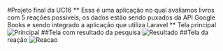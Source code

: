 #Projeto final da UC16
** Essa é uma aplicação no qual avaliamos livros com 5 reações possiveis, os dados estão sendo puxados da API Google Books e sendo integrado a aplicação que utiliza Laravel **
Tela principal
![Principal](https://github.com/Edmar-Dantas/ucfinal/assets/65379914/76053e31-18f9-491d-99e7-7435ec583365)
##Tela com resultado  da pesquisa
![Resultado](https://github.com/Edmar-Dantas/ucfinal/assets/65379914/1ae23532-2b69-4db5-b187-e68fb5447a13)
##Tela da reação
![Reacao](https://github.com/Edmar-Dantas/ucfinal/assets/65379914/89a56342-5353-4545-a364-c83617a99542)
